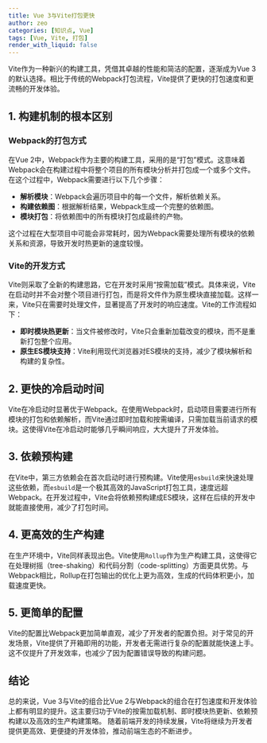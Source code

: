 ```yaml
---
title: Vue 3与Vite打包更快
author: zeo
categories: [知识点, Vue]
tags: [Vue, Vite, 打包]
render_with_liquid: false
---
```


Vite作为一种新兴的构建工具，凭借其卓越的性能和简洁的配置，逐渐成为Vue 3的默认选择。相比于传统的Webpack打包流程，Vite提供了更快的打包速度和更流畅的开发体验。

## 1. 构建机制的根本区别

### Webpack的打包方式

在Vue 2中，Webpack作为主要的构建工具，采用的是“打包”模式。这意味着Webpack会在构建过程中将整个项目的所有模块分析并打包成一个或多个文件。在这个过程中，Webpack需要进行以下几个步骤：

- **解析模块**：Webpack会遍历项目中的每一个文件，解析依赖关系。
- **构建依赖图**：根据解析结果，Webpack生成一个完整的依赖图。
- **模块打包**：将依赖图中的所有模块打包成最终的产物。

这个过程在大型项目中可能会非常耗时，因为Webpack需要处理所有模块的依赖关系和资源，导致开发时热更新的速度较慢。

### Vite的开发方式

Vite则采取了全新的构建思路，它在开发时采用“按需加载”模式。具体来说，Vite在启动时并不会对整个项目进行打包，而是将文件作为原生模块直接加载。这样一来，Vite只在需要时处理文件，显著提高了开发时的响应速度。Vite的工作流程如下：

- **即时模块热更新**：当文件被修改时，Vite只会重新加载改变的模块，而不是重新打包整个应用。
- **原生ES模块支持**：Vite利用现代浏览器对ES模块的支持，减少了模块解析和构建的复杂性。

## 2. 更快的冷启动时间

Vite在冷启动时显著优于Webpack。在使用Webpack时，启动项目需要进行所有模块的打包和依赖解析，而Vite通过即时加载和按需编译，只需加载当前请求的模块。这使得Vite在冷启动时能够几乎瞬间响应，大大提升了开发体验。

## 3. 依赖预构建

在Vite中，第三方依赖会在首次启动时进行预构建。Vite使用`esbuild`来快速处理这些依赖，而`esbuild`是一个极其高效的JavaScript打包工具，速度远超Webpack。在开发过程中，Vite会将依赖预构建成ES模块，这样在后续的开发中就能直接使用，减少了打包时间。

## 4. 更高效的生产构建

在生产环境中，Vite同样表现出色。Vite使用`Rollup`作为生产构建工具，这使得它在处理树摇（tree-shaking）和代码分割（code-splitting）方面更具优势。与Webpack相比，Rollup在打包输出的优化上更为高效，生成的代码体积更小，加载速度更快。

## 5. 更简单的配置

Vite的配置比Webpack更加简单直观，减少了开发者的配置负担。对于常见的开发场景，Vite提供了开箱即用的功能，开发者无需进行复杂的配置就能快速上手。这不仅提升了开发效率，也减少了因为配置错误导致的构建问题。

## 结论

总的来说，Vue 3与Vite的组合比Vue 2与Webpack的组合在打包速度和开发体验上都有明显的提升。这主要归功于Vite的按需加载机制、即时模块热更新、依赖预构建以及高效的生产构建策略。
随着前端开发的持续发展，Vite将继续为开发者提供更高效、更便捷的开发体验，推动前端生态的不断进步。
